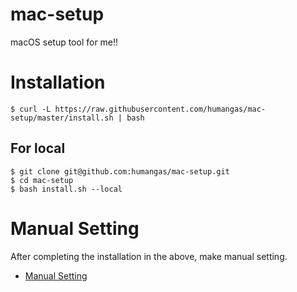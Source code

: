 # mac-setup 
macOS setup tool for me!!

# Installation
```
$ curl -L https://raw.githubusercontent.com/humangas/mac-setup/master/install.sh | bash
```

## For local 
```
$ git clone git@github.com:humangas/mac-setup.git 
$ cd mac-setup
$ bash install.sh --local
```

# Manual Setting
After completing the installation in the above, make manual setting.
- [Manual Setting](ManualSetting.md)
